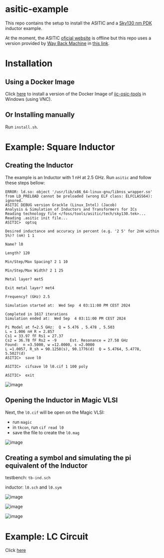 # asitic-example

This repo contains the setup to install the ASITIC and a [Sky130 nm PDK](https://skywater-pdk.readthedocs.io/en/main/) inductor example.

At the moment, the ASITIC [oficial website](http://rfic.eecs.berkeley.edu/~niknejad/asitic.html) is offline but this repo uses a version provided by [Way Back Machine](https://web.archive.org/) in [this link](https://web.archive.org/web/20210411050138/http://rfic.eecs.berkeley.edu/~niknejad/asitic.html).


# Installation 
## Using a Docker Image

Click [here](https://github.com/hugodiasg/asitic-example/tree/main/etc/iic-osic-tools) to install a version of the Docker Image of [iic-osic-tools](https://github.com/iic-jku/IIC-OSIC-TOOLS) in Windows (using VNC).

## Or Installing manually
Run `install.sh`.

# Example: Square Inductor
## Creating the Inductor

The example is an Inductor with 1 nH at 2.5 GHz.
Run `asitic` and follow these steps bellow:
```/foss/designs > asitic 
ERROR: ld.so: object '/usr/lib/x86_64-linux-gnu/libnss_wrapper.so' from LD_PRELOAD cannot be preloaded (wrong ELF class: ELFCLASS64): ignored.
ASITIC DEBUG version Grackle (Linux_Intel) (Jacob)
Analysis & Simulation of Inductors and Transformers for ICs
Reading technology file </foss/tools/asitic/tech/sky130.tek>...
Reading .asitic init file...
ASITIC>  optsq

Desired inductance and accuracy in percent (e.g. '2 5' for 2nH within 5%)? (nH) 1 1

Name? l0

Length? 120

Min/Step/Max Spacing? 2 1 10

Min/Step/Max Width? 2 1 25

Metal layer? met5

Exit metal layer? met4

Frequency? (GHz) 2.5

Simulation started at:  Wed Sep  4 03:11:00 PM CEST 2024

Completed in 1617 iterations
Simulation ended at:  Wed Sep  4 03:11:00 PM CEST 2024

Pi Model at f=2.5 GHz:  Q = 5.476 , 5.478 , 5.503 
L = 1.006 nH R = 2.857 
Cs1 = 33.97 fF Rs1 = 27.37 
Cs2 = 36.78 fF Rs2 = -9      Est. Resonance = 27.58 GHz
Found:  n =3.5000, w =12.0000, s =2.0000
L =1.0057, R_sh = 90.1258(s), 90.1776(d)  Q = 5.4764, 5.4778, 5.5027(d)
ASITIC>  save l0

ASITIC>  cifsave l0 l0.cif 1 100 poly

ASITIC>  exit
```
![image](https://github.com/user-attachments/assets/830189cb-c1c6-4682-aafa-78888860572b)

## Opening the Inductor in Magic VLSI
Next, the `l0.cif` will be open on the Magic VLSI:
- run `magic`
- in `tkcon`, run `cif read l0`
- save the file to create the `l0.mag`

![image](https://github.com/user-attachments/assets/470bcb71-5c35-445b-a29e-0777d43dfcb9)


## Creating a symbol and simulating the pi equivalent of the Inductor

testbench: `tb-ind.sch`

inductor: `l0.sch` and `l0.sym`

![image](https://github.com/user-attachments/assets/ecf32bb9-c94b-4958-a85f-448e0343dec9)

![image](https://github.com/user-attachments/assets/85ca75b1-38bd-47af-a16d-01ee68ec76c5)

![image](https://github.com/user-attachments/assets/974dbf90-3c63-4810-9a7a-bf0d896c014a)

# Example: LC Circuit

Click [here](https://github.com/hugodiasg/asitic-example/tree/main/examples/sq_1nH_2.5GHz)

